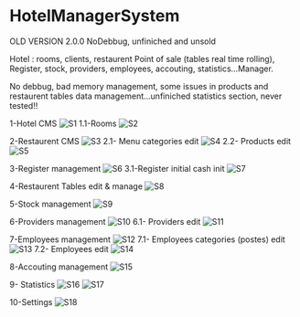 # HotelManagerSystem 
OLD VERSION 2.0.0 NoDebbug, unfiniched and unsold

Hotel : rooms, clients, restaurent Point of sale (tables real time rolling), Register, stock, providers, employees, accouting, statistics...Manager.

No debbug, bad memory management, some issues in products and restaurent tables data management...unfiniched statistics section, never tested!!

1-Hotel CMS
![S1](https://user-images.githubusercontent.com/42687107/139756048-f56b44e3-9f17-45de-a3cc-8430451de9c7.png)
1.1-Rooms
![S2](https://user-images.githubusercontent.com/42687107/139756053-513ccbee-9222-4a9d-be7a-b8634df1932a.png)

2-Restaurent CMS
![S3](https://user-images.githubusercontent.com/42687107/139756057-1d9ada64-bd2d-4343-bec5-1ba3f000f13d.png)
2.1- Menu categories edit
![S4](https://user-images.githubusercontent.com/42687107/139756060-31108d6a-7ad0-4629-95d2-1159b80363a7.png)
2.2- Products edit
![S5](https://user-images.githubusercontent.com/42687107/139756062-62cca51f-5fdb-4deb-bf23-330e90c8ec54.png)

3-Register management
![S6](https://user-images.githubusercontent.com/42687107/139756064-b6a11939-01b8-4fa2-b07a-ccf23c4bdd2f.png)
3.1-Register initial cash init
![S7](https://user-images.githubusercontent.com/42687107/139756069-cffda979-b93b-48a3-afd4-b56a81e8f8f9.png)

4-Restaurent Tables edit & manage
![S8](https://user-images.githubusercontent.com/42687107/139756073-4e899c38-5d9a-4352-928e-a02b76a53afa.png)

5-Stock management
![S9](https://user-images.githubusercontent.com/42687107/139756077-932c7fa1-c66c-499d-922d-3919ba51178e.png)

6-Providers management
![S10](https://user-images.githubusercontent.com/42687107/139756080-1ed71f0f-6493-40b8-9064-64ae287a5ab3.png)
6.1- Providers edit
![S11](https://user-images.githubusercontent.com/42687107/139756084-a590c734-9b2f-44cf-bede-7ea006cd7b19.png)

7-Employees management
![S12](https://user-images.githubusercontent.com/42687107/139756087-77e00c16-bbc9-486b-a8cc-cd5c9ca30eb0.png)
7.1- Employees categories (postes) edit
![S13](https://user-images.githubusercontent.com/42687107/139756088-326457ac-2fe9-4d0c-ab71-f38898b4201e.png)
7.2- Employees edit
![S14](https://user-images.githubusercontent.com/42687107/139756092-5d72699e-6c96-4240-bff5-4454b0923a81.png)

8-Accouting management
![S15](https://user-images.githubusercontent.com/42687107/139756094-299621c9-aea4-4c37-87d0-9285054b62aa.png)

9- Statistics
![S16](https://user-images.githubusercontent.com/42687107/139756097-4a953e23-f43b-449c-99ec-3fbbc4efc8f0.png)
![S17](https://user-images.githubusercontent.com/42687107/139756100-694dd6af-a1dd-4a3e-8897-9601b103165c.png)

10-Settings
![S18](https://user-images.githubusercontent.com/42687107/139756105-ad289bd7-2870-4b86-9ca6-53d31dcc19b1.png)
